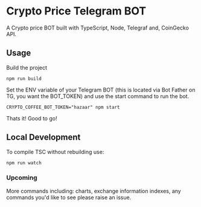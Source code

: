 # Crypto Price Telegram BOT

A Crypto price BOT built with TypeScript, Node, Telegraf and, CoinGecko API.

## Usage

Build the project

```console
npm run build
```

Set the ENV variable of your Telegram BOT (this is located via Bot Father on TG, you want the BOT_TOKEN) and use the start command to run the bot.

```console
CRYPTO_COFFEE_BOT_TOKEN="hazaar" npm start
```

Thats it! Good to go!

## Local Development

To compile TSC without rebuilding use:

```console
npm run watch
```

### Upcoming

More commands including: charts, exchange information indexes, any commands you'd like to see please raise an issue.
